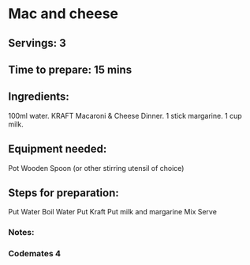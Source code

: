 # Mac and cheese 

## Servings: 3

## Time to prepare: 15 mins

## Ingredients:
100ml water.
KRAFT Macaroni & Cheese Dinner.
1 stick margarine.
1 cup milk.

## Equipment needed:
Pot
Wooden Spoon (or other stirring utensil of choice)

## Steps for preparation:

Put Water
Boil Water
Put Kraft
Put milk and margarine
Mix
Serve


### Notes:



### Codemates 4
